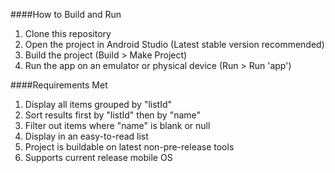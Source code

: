 ####How to Build and Run

1. Clone this repository
2. Open the project in Android Studio (Latest stable version recommended)
3. Build the project (Build > Make Project)
4. Run the app on an emulator or physical device (Run > Run 'app')

####Requirements Met

1. Display all items grouped by "listId"
2. Sort results first by "listId" then by "name"
3. Filter out items where "name" is blank or null
4. Display in an easy-to-read list
5. Project is buildable on latest non-pre-release tools
6. Supports current release mobile OS
